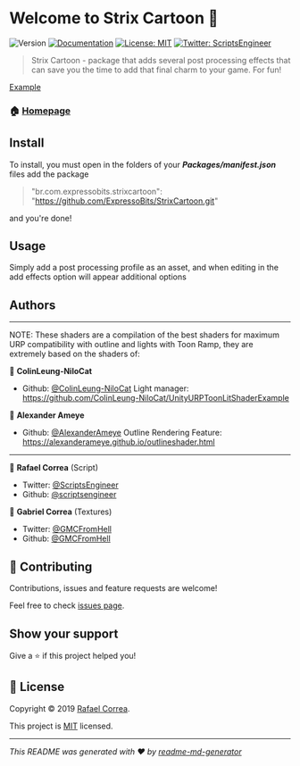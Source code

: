 # Welcome to Strix Cartoon 👋
![Version](https://img.shields.io/badge/version-0.0.2-blue.svg?cacheSeconds=2592000)
[![Documentation](https://img.shields.io/badge/documentation-yes-brightgreen.svg)](todo-doc)
[![License: MIT](https://img.shields.io/badge/License-MIT-yellow.svg)](MIT)
[![Twitter: ScriptsEngineer](https://img.shields.io/twitter/follow/ScriptsEngineer.svg?style=social)](https://twitter.com/ScriptsEngineer)

> Strix Cartoon - package that adds several post processing effects that can save you the time to add that final charm to your game. For fun!

[Example](https://github.com/ExpressoBits/StrixCartoon/blob/master/Example.png)

### 🏠 [Homepage](www.expressobits.com.br/strix-cartoon)

## Install

To install, you must open in the folders of your ***Packages/manifest.json*** files add the package 
> "br.com.expressobits.strixcartoon": "https://github.com/ExpressoBits/StrixCartoon.git"

and you're done!

## Usage

Simply add a post processing profile as an asset, and when editing in the add effects option will appear additional options

## Authors

***
NOTE:
These shaders are a compilation of the best shaders for maximum URP compatibility with outline and lights with Toon Ramp, they are extremely based on the shaders of:

👤 **ColinLeung-NiloCat**
* Github: [@ColinLeung-NiloCat](https://github.com/ColinLeung-NiloCat)
Light manager: https://github.com/ColinLeung-NiloCat/UnityURPToonLitShaderExample

👤 **Alexander Ameye**
* Github: [@AlexanderAmeye](https://github.com/AlexanderAmeye)
Outline Rendering Feature: https://alexanderameye.github.io/outlineshader.html

***

👤 **Rafael Correa**
(Script)
* Twitter: [@ScriptsEngineer](https://twitter.com/ScriptsEngineer)
* Github: [@scriptsengineer](https://github.com/scriptsengineer)

👤 **Gabriel Correa**
(Textures)
* Twitter: [@GMCFromHell](https://twitter.com/GMCFromHell)
* Github: [@GMCFromHell](https://github.com/GMCFromHell)

## 🤝 Contributing

Contributions, issues and feature requests are welcome!

Feel free to check [issues page](https://github.com/ExpressoBits/StrixCartoon/issues).

## Show your support

Give a ⭐️ if this project helped you!


## 📝 License

Copyright © 2019 [Rafael Correa](https://github.com/scriptsengineer).

This project is [MIT](MIT) licensed.

***
_This README was generated with ❤️ by [readme-md-generator](https://github.com/kefranabg/readme-md-generator)_